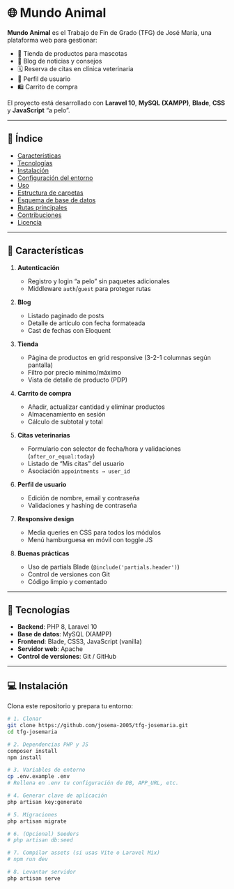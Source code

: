 # 🌐 Mundo Animal

**Mundo Animal** es el Trabajo de Fin de Grado (TFG) de José María, una plataforma web para gestionar:

- 🛒 Tienda de productos para mascotas  
- 📰 Blog de noticias y consejos  
- 🗓️ Reserva de citas en clínica veterinaria  
- 👤 Perfil de usuario  
- 🛍️ Carrito de compra  

El proyecto está desarrollado con **Laravel 10**, **MySQL (XAMPP)**, **Blade**, **CSS** y **JavaScript** “a pelo”.  

---

## 📑 Índice

- [Características](#-características)  
- [Tecnologías](#-tecnologías)  
- [Instalación](#-instalación)  
- [Configuración del entorno](#-configuración-del-entorno)  
- [Uso](#-uso)  
- [Estructura de carpetas](#-estructura-de-carpetas)  
- [Esquema de base de datos](#-esquema-de-base-de-datos)  
- [Rutas principales](#-rutas-principales)  
- [Contribuciones](#-contribuciones)  
- [Licencia](#-licencia)  

---

## 🚀 Características

1. **Autenticación**  
   - Registro y login “a pelo” sin paquetes adicionales  
   - Middleware `auth`/`guest` para proteger rutas  

2. **Blog**  
   - Listado paginado de posts  
   - Detalle de artículo con fecha formateada  
   - Cast de fechas con Eloquent  

3. **Tienda**  
   - Página de productos en grid responsive (3-2-1 columnas según pantalla)  
   - Filtro por precio mínimo/máximo  
   - Vista de detalle de producto (PDP)  

4. **Carrito de compra**  
   - Añadir, actualizar cantidad y eliminar productos  
   - Almacenamiento en sesión  
   - Cálculo de subtotal y total  

5. **Citas veterinarias**  
   - Formulario con selector de fecha/hora y validaciones (`after_or_equal:today`)  
   - Listado de “Mis citas” del usuario  
   - Asociación `appointments → user_id`  

6. **Perfil de usuario**  
   - Edición de nombre, email y contraseña  
   - Validaciones y hashing de contraseña  

7. **Responsive design**  
   - Media queries en CSS para todos los módulos  
   - Menú hamburguesa en móvil con toggle JS  

8. **Buenas prácticas**  
   - Uso de partials Blade (`@include('partials.header')`)  
   - Control de versiones con Git  
   - Código limpio y comentado  

---

## 🧰 Tecnologías

- **Backend**: PHP 8, Laravel 10  
- **Base de datos**: MySQL (XAMPP)  
- **Frontend**: Blade, CSS3, JavaScript (vanilla)  
- **Servidor web**: Apache  
- **Control de versiones**: Git / GitHub  

---

## 💻 Instalación

Clona este repositorio y prepara tu entorno:

```bash
# 1. Clonar
git clone https://github.com/josema-2005/tfg-josemaria.git
cd tfg-josemaria

# 2. Dependencias PHP y JS
composer install
npm install

# 3. Variables de entorno
cp .env.example .env
# Rellena en .env tu configuración de DB, APP_URL, etc.

# 4. Generar clave de aplicación
php artisan key:generate

# 5. Migraciones
php artisan migrate

# 6. (Opcional) Seeders
# php artisan db:seed

# 7. Compilar assets (si usas Vite o Laravel Mix)
# npm run dev

# 8. Levantar servidor
php artisan serve
